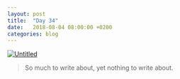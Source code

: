 ```yaml
---
layout: post
title:  "Day 34"
date:   2018-08-04 08:00:00 +0200
categories: blog
---
```


<a data-flickr-embed="true"  href="https://www.flickr.com/photos/137491954@N07/31813603682/" title="Untitled"><img src="https://farm1.staticflickr.com/716/31813603682_b55af97d37_k.jpg" alt="Untitled"></a><script async src="//embedr.flickr.com/assets/client-code.js" charset="utf-8"></script>

> So much to write about, yet nothing to write about.



